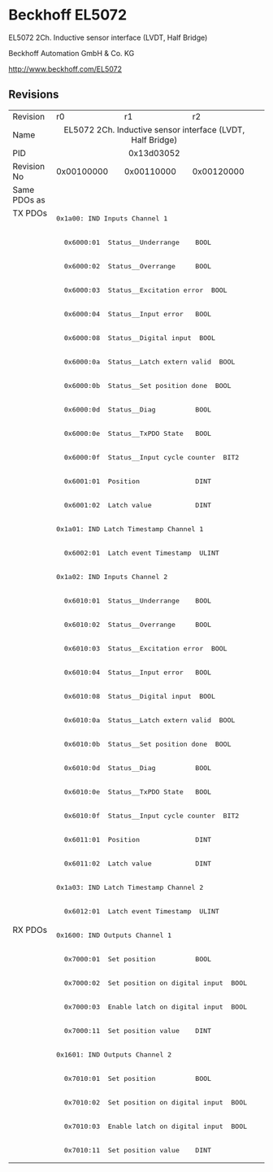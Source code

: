 # Beckhoff EL5072

EL5072 2Ch. Inductive sensor interface (LVDT, Half Bridge)

Beckhoff Automation GmbH & Co. KG

http://www.beckhoff.com/EL5072

## Revisions
<table>
<tr >
<td>Revision</td>
<td>r0</td>
<td>r1</td>
<td>r2</td>
</tr>
<tr >
<td>Name</td>
<td colspan=3 align="center">EL5072 2Ch. Inductive sensor interface (LVDT, Half Bridge)</td>
</tr>
<tr >
<td>PID</td>
<td colspan=3 align="center">0x13d03052</td>
</tr>
<tr >
<td>Revision No</td>
<td>0x00100000</td>
<td>0x00110000</td>
<td>0x00120000</td>
</tr>
<tr >
<td>Same PDOs as</td>
<td colspan=3 align="center"></td>
</tr>
<tr class="txpdo pdosection">
<td rowspan=30 valign=top>TX PDOs</td>
<td colspan=3 align="left"><pre>0x1a00: IND Inputs Channel 1</pre></td>
<td></td>
</tr>
<tr class="txpdo">
<td colspan=3 align="left"><pre>  0x6000:01  Status__Underrange    BOOL</pre></td>
</tr>
<tr class="txpdo">
<td colspan=3 align="left"><pre>  0x6000:02  Status__Overrange     BOOL</pre></td>
</tr>
<tr class="txpdo">
<td colspan=3 align="left"><pre>  0x6000:03  Status__Excitation error  BOOL</pre></td>
</tr>
<tr class="txpdo">
<td colspan=3 align="left"><pre>  0x6000:04  Status__Input error   BOOL</pre></td>
</tr>
<tr class="txpdo">
<td colspan=3 align="left"><pre>  0x6000:08  Status__Digital input  BOOL</pre></td>
</tr>
<tr class="txpdo">
<td colspan=3 align="left"><pre>  0x6000:0a  Status__Latch extern valid  BOOL</pre></td>
</tr>
<tr class="txpdo">
<td colspan=3 align="left"><pre>  0x6000:0b  Status__Set position done  BOOL</pre></td>
</tr>
<tr class="txpdo">
<td colspan=3 align="left"><pre>  0x6000:0d  Status__Diag          BOOL</pre></td>
</tr>
<tr class="txpdo">
<td colspan=3 align="left"><pre>  0x6000:0e  Status__TxPDO State   BOOL</pre></td>
</tr>
<tr class="txpdo">
<td colspan=3 align="left"><pre>  0x6000:0f  Status__Input cycle counter  BIT2</pre></td>
</tr>
<tr class="txpdo">
<td colspan=3 align="left"><pre>  0x6001:01  Position              DINT</pre></td>
</tr>
<tr class="txpdo">
<td colspan=3 align="left"><pre>  0x6001:02  Latch value           DINT</pre></td>
</tr>
<tr class="txpdo pdosection">
<td colspan=3 align="left"><pre>0x1a01: IND Latch Timestamp Channel 1</pre></td>
</tr>
<tr class="txpdo">
<td colspan=3 align="left"><pre>  0x6002:01  Latch event Timestamp  ULINT</pre></td>
</tr>
<tr class="txpdo pdosection">
<td colspan=3 align="left"><pre>0x1a02: IND Inputs Channel 2</pre></td>
</tr>
<tr class="txpdo">
<td colspan=3 align="left"><pre>  0x6010:01  Status__Underrange    BOOL</pre></td>
</tr>
<tr class="txpdo">
<td colspan=3 align="left"><pre>  0x6010:02  Status__Overrange     BOOL</pre></td>
</tr>
<tr class="txpdo">
<td colspan=3 align="left"><pre>  0x6010:03  Status__Excitation error  BOOL</pre></td>
</tr>
<tr class="txpdo">
<td colspan=3 align="left"><pre>  0x6010:04  Status__Input error   BOOL</pre></td>
</tr>
<tr class="txpdo">
<td colspan=3 align="left"><pre>  0x6010:08  Status__Digital input  BOOL</pre></td>
</tr>
<tr class="txpdo">
<td colspan=3 align="left"><pre>  0x6010:0a  Status__Latch extern valid  BOOL</pre></td>
</tr>
<tr class="txpdo">
<td colspan=3 align="left"><pre>  0x6010:0b  Status__Set position done  BOOL</pre></td>
</tr>
<tr class="txpdo">
<td colspan=3 align="left"><pre>  0x6010:0d  Status__Diag          BOOL</pre></td>
</tr>
<tr class="txpdo">
<td colspan=3 align="left"><pre>  0x6010:0e  Status__TxPDO State   BOOL</pre></td>
</tr>
<tr class="txpdo">
<td colspan=3 align="left"><pre>  0x6010:0f  Status__Input cycle counter  BIT2</pre></td>
</tr>
<tr class="txpdo">
<td colspan=3 align="left"><pre>  0x6011:01  Position              DINT</pre></td>
</tr>
<tr class="txpdo">
<td colspan=3 align="left"><pre>  0x6011:02  Latch value           DINT</pre></td>
</tr>
<tr class="txpdo pdosection">
<td colspan=3 align="left"><pre>0x1a03: IND Latch Timestamp Channel 2</pre></td>
</tr>
<tr class="txpdo">
<td colspan=3 align="left"><pre>  0x6012:01  Latch event Timestamp  ULINT</pre></td>
</tr>
<tr class="rxpdo pdosection">
<td rowspan=10 valign=top>RX PDOs</td>
<td colspan=3 align="left"><pre>0x1600: IND Outputs Channel 1</pre></td>
<td></td>
</tr>
<tr class="rxpdo">
<td colspan=3 align="left"><pre>  0x7000:01  Set position          BOOL</pre></td>
</tr>
<tr class="rxpdo">
<td colspan=3 align="left"><pre>  0x7000:02  Set position on digital input  BOOL</pre></td>
</tr>
<tr class="rxpdo">
<td colspan=3 align="left"><pre>  0x7000:03  Enable latch on digital input  BOOL</pre></td>
</tr>
<tr class="rxpdo">
<td colspan=3 align="left"><pre>  0x7000:11  Set position value    DINT</pre></td>
</tr>
<tr class="rxpdo pdosection">
<td colspan=3 align="left"><pre>0x1601: IND Outputs Channel 2</pre></td>
</tr>
<tr class="rxpdo">
<td colspan=3 align="left"><pre>  0x7010:01  Set position          BOOL</pre></td>
</tr>
<tr class="rxpdo">
<td colspan=3 align="left"><pre>  0x7010:02  Set position on digital input  BOOL</pre></td>
</tr>
<tr class="rxpdo">
<td colspan=3 align="left"><pre>  0x7010:03  Enable latch on digital input  BOOL</pre></td>
</tr>
<tr class="rxpdo">
<td colspan=3 align="left"><pre>  0x7010:11  Set position value    DINT</pre></td>
</tr>
</table>
